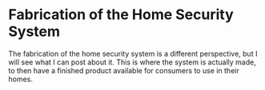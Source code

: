# Fabrication of the Home Security System

The fabrication of the home security system is a different perspective, but I will see what I can post about it. This is where the system is actually made, to then have a finished product available for consumers to use in their homes.
